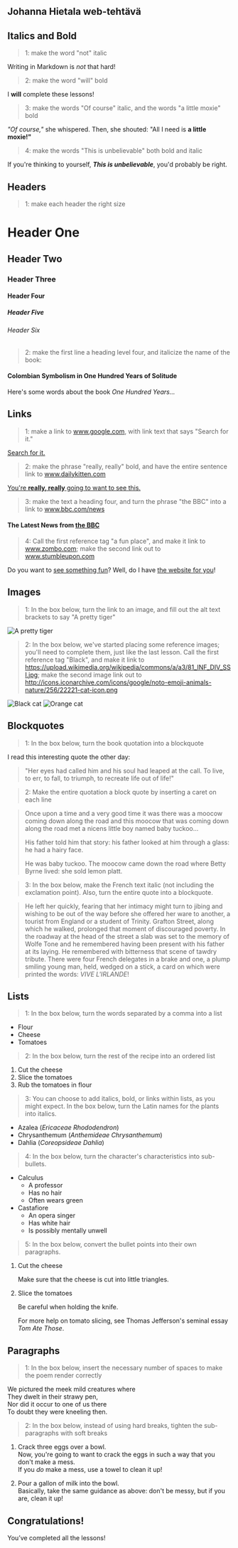 ## Johanna Hietala web-tehtävä

## Italics and Bold
>1: make the word "not" italic

Writing in Markdown is _not_ that hard!
>2: make the word "will" bold

I **will** complete these lessons!
>3: make the words "Of course" italic, and the words "a little moxie" bold

_"Of course,"_ she whispered. Then, she shouted: "All I need is **a little moxie!"**
>4: make the words "This is unbelievable" both bold and italic

If you're thinking to yourself, **_This is unbelievable_**, you'd probably be right.
## Headers

>1: make each header the right size

# Header One
## Header Two
### Header Three
#### Header Four
##### Header Five
###### Header Six
>2: make the first line a heading level four, and italicize the name of the book:

#### Colombian Symbolism in One Hundred Years of Solitude
Here's some words about the book _One Hundred Years..._
## Links
>1: make a link to www.google.com, with link text that says "Search for it."

[Search for it.](https://www.google.com)
>2: make the phrase "really, really" bold, and have the entire sentence link to www.dailykitten.com

[You're **really, really** going to want to see this.](https://www.dailykitten.com)
>3: make the text a heading four, and turn the phrase "the BBC" into a link to www.bbc.com/news

#### The Latest News from [the BBC](https://www.bbc.com/news)
>4: Call the first reference tag "a fun place", and make it link to www.zombo.com; make the second link out to www.stumbleupon.com

Do you want to [see something fun][a fun place]?
Well, do I have [the website for you][another fun place]!

[a fun place]: https://www.zombo.com
[another fun place]: https://www.stumbleupon.com
## Images
>1: In the box below, turn the link to an image, and fill out the alt text brackets to say "A pretty tiger"

![A pretty tiger](https://upload.wikimedia.org/wikipedia/commons/5/56/Tiger.50.jpg)

>2: In the box below, we've started placing some reference images; you'll need to complete them, just like the last lesson. Call the first reference tag "Black", and make it link to https://upload.wikimedia.org/wikipedia/commons/a/a3/81_INF_DIV_SSI.jpg; make the second image link out to http://icons.iconarchive.com/icons/google/noto-emoji-animals-nature/256/22221-cat-icon.png

![Black cat][Black]
![Orange cat][Orange]

[Black]: https://upload.wikimedia.org/wikipedia/commons/a/a3/81_INF_DIV_SSI.jpg

[Orange]: http://icons.iconarchive.com/icons/google/noto-emoji-animals-nature/256/22221-cat-icon.png
## Blockquotes
>1: In the box below, turn the book quotation into a blockquote

I read this interesting quote the other day:
>"Her eyes had called him and his soul had leaped at the call. To live, to err, to fall, to triumph, to recreate life out of life!"

>2: Make the entire quotation a block quote by inserting a caret on each line

>Once upon a time and a very good time it was there was a moocow coming down along the road and this moocow that was coming down along the road met a nicens little boy named baby tuckoo...
>
>His father told him that story: his father looked at him through a glass: he had a hairy face.
>
>He was baby tuckoo. The moocow came down the road where Betty Byrne lived: she sold lemon platt.

>3: In the box below, make the French text italic (not including the exclamation point). Also, turn the entire quote into a blockquote.

>He left her quickly, fearing that her intimacy might turn to jibing and wishing to be out of the way before she offered her ware to another, a tourist from England or a student of Trinity. Grafton Street, along which he walked, prolonged that moment of discouraged poverty. In the roadway at the head of the street a slab was set to the memory of Wolfe Tone and he remembered having been present with his father at its laying. He remembered with bitterness that scene of tawdry tribute. There were four French delegates in a brake and one, a plump smiling young man, held, wedged on a stick, a card on which were printed the words: _VIVE L'IRLANDE_!

## Lists
>1: In the box below, turn the words separated by a comma into a list

* Flour 
* Cheese 
* Tomatoes

>2: In the box below, turn the rest of the recipe into an ordered list

1. Cut the cheese
2. Slice the tomatoes
3. Rub the tomatoes in flour

>3: You can choose to add italics, bold, or links within lists, as you might expect. In the box below, turn the Latin names for the plants into italics.
* Azalea (_Ericaceae Rhododendron_)
* Chrysanthemum (_Anthemideae Chrysanthemum_)
* Dahlia (_Coreopsideae Dahlia_)

>4: In the box below, turn the character's characteristics into sub-bullets.
* Calculus
    * A professor
    * Has no hair
    * Often wears green
* Castafiore
    * An opera singer
    * Has white hair
    * Is possibly mentally unwell
>5: In the box below, convert the bullet points into their own paragraphs.
1. Cut the cheese

   Make sure that the cheese is cut into little triangles.

2. Slice the tomatoes

   Be careful when holding the knife.
 
   For more help on tomato slicing, see Thomas Jefferson's seminal essay _Tom Ate Those_.
## Paragraphs

>1: In the box below, insert the necessary number of spaces to make the poem render correctly

We pictured the meek mild creatures where  
They dwelt in their strawy pen,  
Nor did it occur to one of us there  
To doubt they were kneeling then.
>2: In the box below, instead of using hard breaks, tighten the sub-paragraphs with soft breaks
1. Crack three eggs over a bowl.  
 Now, you're going to want to crack the eggs in such a way that you don't make a mess.  
  If you _do_ make a mess, use a towel to clean it up!

  2. Pour a gallon of milk into the bowl.  
 Basically, take the same guidance as above: don't be messy, but if you are, clean it up!
## Congratulations!
You’ve completed all the lessons!
